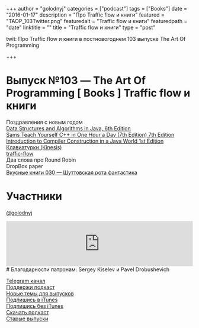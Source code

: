 +++
author = "golodnyj"
categories = ["podcast"]
tags = ["Books"]
date = "2016-01-17"
description = "Про Traffic flow и книги"
featured = "TAOP_103Twitter.png"
featuredalt = "Traffic flow и книги"
featuredpath = "date"
linktitle = ""
title = "Traffic flow и книги"
type = "post"

twit: Про Traffic flow и книги в постновогоднем 103 выпуске The Art Of Programming

+++
# Выпуск №103 — The Art Of Programming [ Books ] Traffic flow и книги

Поздравления с новым годом  
[Data Structures and Algorithms in Java, 6th Edition](http://bit.ly/TAOP103data)  
[Sams Teach Yourself C++ in One Hour a Day (7th Edition) 7th Edition](http://bit.ly/TAOP103onehouraday)  
[Introduction to Compiler Construction in a Java World 1st Edition](http://bit.ly/TAOP103compiler)  
[Клавиатурки (Kinesis)](http://bit.ly/TAOP103kinesis)  
[traffic-flow](http://bit.ly/TAOP103trafficflow)  
Два слова про Round Robin  
DropBox paper  
[Вкусные книги 030 — Шуттовская рота фантастика](http://bit.ly/TastyBooks30shared)  

# Участники
[@golodnyj](https://twitter.com/golodnyj/) 

<iframe title="202 Kubernetes и Container Registry в Яндекс.Облаке — The Art Of Programming [ Cloud ]" src="https://www.podbean.com/media/player/ruify-c9db1a-pb?from=share&skin=1&share=1&fonts=Helvetica&download=1&version=1&skin=1&btn-skin=107" height="122" width="100%" style="border: none;" scrolling="no" data-name="pb-iframe-player"></iframe>
# Благодарности патронам:
Sergey Kiselev и Pavel Drobushevich

[Telegram канал](http://bit.ly/taoplive)  
[Поддержи подкаст](http://bit.ly/TAOPpatron)  
[Новые темы для выпусков](http://bit.ly/TAOPgit)  
[Подпишись в iTunes](http://bit.ly/TAOPiTunes)  
[Подпишись без iTunes](http://bit.ly/TAOPrss)   
[Скачать подкаст](http://bit.ly/TAOP103mp3)  
[Старые выпуски](http://bit.ly/oldtaop)  

